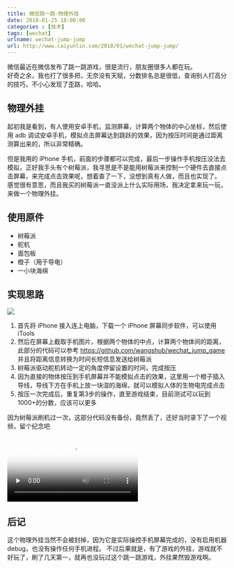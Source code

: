 ```yaml
---
title: 微信跳一跳-物理外挂  
date: 2018-01-25 18:00:00  
categories : [技术]  
tags: [wechat]  
urlname: wechat-jump-jump  
url: http://www.caiyunlin.com/2018/01/wechat-jump-jump/  
---
```


微信最近在微信发布了跳一跳游戏，很是流行，朋友圈很多人都在玩。  
好奇之余，我也打了很多把，无奈没有天赋，分数排名总是很低，查询别人打高分的技巧，不小心发现了歪路，哈哈。

## 物理外挂

起初我是看到，有人使用安卓手机，监测屏幕，计算两个物体的中心坐标，然后使用 adb 调试安卓手机，模拟点击屏幕达到跳跃的效果，因为按压时间是通过距离测算出来的，所以非常精确。

但是我用的 iPhone 手机，前面的步骤都可以完成，最后一步操作手机按压没法去模拟，正好我手头有个树莓派，我寻思是不是能用树莓派来控制一个硬件去直接点击屏幕，来完成点击效果呢，想着查了一下，没想到真有人做，而且也实现了。
感觉很有意思，而且我买的树莓派一直没派上什么实际用场，我决定拿来玩一玩，来做一个物理外挂。

## 使用原件
- 树莓派
- 舵机
- 面包板
- 橙子（用于导电）
- 一小块海绵

## 实现思路

![](https://images.caiyunlin.com/tiaoyitiao.png)



1. 首先将 iPhone 接入连上电脑，下载一个 iPhone 屏幕同步软件，可以使用 iTools 
2. 然后在屏幕上截取手机图片，根据两个物体的中点，计算两个物体间的距离，此部分的代码可以参考 https://github.com/wangshub/wechat_jump_game 并且将距离信息转换为时间长短信息发送给树莓派
3. 树莓派驱动舵机转动一定的角度停留设置的时间，完成按压
4. 因为直接的物体按压到手机屏幕并不能模拟点击的效果，这里用一个橙子插入导线，导线下方在手机上放一块湿的海绵，就可以模拟人体的生物电完成点击
4. 按压一次完成后，重复第3步的操作，直至游戏结束，目前测试可以玩到1000+的分数，应该可以更多



因为树莓派刷机过一次，这部分代码没有备份，竟然丢了，还好当时录下了一个视频，留个纪念吧

<video id="video" controls="" preload="none" poster="Calvin Cai">
	<source id="mp4" src="https://images.caiyunlin.com/tiaoyitiao.mp4" type="video/mp4" />
</video>

## 后记
这个物理外挂当然不会被封掉，因为它是实际操控手机屏幕完成的，没有启用机器debug，也没有操作任何手机进程。
不过后果就是，有了游戏的外挂，游戏就不好玩了，刷了几天第一，就再也没玩过这个跳一跳游戏，外挂果然毁游戏啊。



